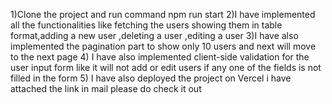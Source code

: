 1)Clone the project and run command npm run start
2)I have  implemented all the functionalities like fetching the users showing them in table format,adding a new user ,deleting a user ,editing a user
3)I have also implemented  the pagination part to show only 10 users and next will move to the next page 
4) I have also implemented  client-side validation for the user input form like it will not add or edit users if any one of the fields is not filled in the form 
5) I have also deployed the project on Vercel i have attached the link in mail please do check it out 
